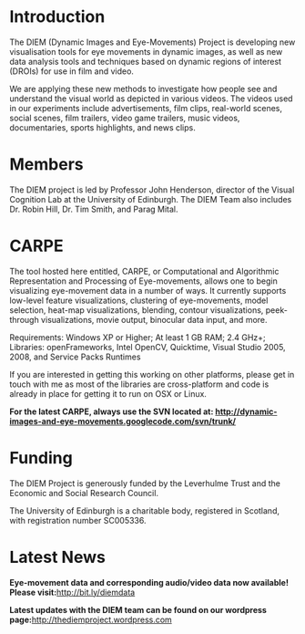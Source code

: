 # Introduction #

The DIEM (Dynamic Images and Eye-Movements) Project is developing new visualisation tools for eye movements in dynamic images, as well as new data analysis tools and techniques based on dynamic regions of interest (DROIs) for use in film and video.

We are applying these new methods to investigate how people see and understand the visual world as depicted in various videos. The videos used in our experiments include advertisements, film clips, real-world scenes, social scenes, film trailers, video game trailers, music videos, documentaries, sports highlights, and news clips.

# Members #

The DIEM project is led by Professor John Henderson, director of the Visual Cognition Lab at the University of Edinburgh. The DIEM Team also includes Dr. Robin Hill, Dr. Tim Smith, and Parag Mital.

# CARPE #

The tool hosted here entitled, CARPE, or Computational and Algorithmic Representation and Processing of Eye-movements, allows one to begin visualizing eye-movement data in a number of ways.  It currently supports low-level feature visualizations, clustering of eye-movements, model selection, heat-map visualizations, blending, contour visualizations, peek-through visualizations, movie output, binocular data input, and more.

Requirements: Windows XP or Higher; At least 1 GB RAM; 2.4 GHz+;
Libraries: openFrameworks, Intel OpenCV, Quicktime, Visual Studio 2005, 2008, and Service Packs Runtimes

If you are interested in getting this working on other platforms, please get in touch with me as most of the libraries are cross-platform and code is already in place for getting it to run on OSX or Linux.

**For the latest CARPE, always use the SVN located at: http://dynamic-images-and-eye-movements.googlecode.com/svn/trunk/**

# Funding #

The DIEM Project is generously funded by the Leverhulme Trust and the Economic and Social Research Council.

The University of Edinburgh is a charitable body, registered in Scotland, with registration number SC005336.

# Latest News #

**Eye-movement data and corresponding audio/video data now available!  Please visit:**<a href='http://bit.ly/diemdata'><a href='http://bit.ly/diemdata'>http://bit.ly/diemdata</a></a>

**Latest updates with the DIEM team can be found on our wordpress page:**<a href='http://thediemproject.wordpress.com/'><a href='http://thediemproject.wordpress.com'>http://thediemproject.wordpress.com</a></a>